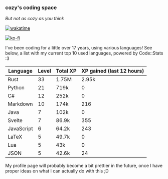 ### cozy's coding space
*But not as cozy as you think*

[![wakatime](https://wakatime.com/badge/user/c0ba07bb-3421-41be-bd1a-d611e670f250.svg)](https://wakatime.com/@c0ba07bb-3421-41be-bd1a-d611e670f250)

[![ko-fi](https://ko-fi.com/img/githubbutton_sm.svg)](https://ko-fi.com/J3J75ITL4)

I've been coding for a little over 17 years, using various languages! See below, a list with my current top 10 used languages, powered by Code::Stats :3
    
| Language | Level | Total XP | XP gained (last 12 hours) |
| --- | --- | --- | --- |
| Rust | 33 | 1.75M | 2.95k |
| Python | 21 | 719k | 0 |
| C# | 12 | 252k | 0 |
| Markdown | 10 | 174k | 216 |
| Java | 7 | 102k | 0 |
| Svelte | 7 | 86.9k | 355 |
| JavaScript | 6 | 64.2k | 243 |
| LaTeX | 5 | 49.7k | 0 |
| Lua | 5 | 43k | 0 |
| JSON | 5 | 42.6k | 24 |
    
My profile page will probably become a bit prettier in the future, once I have proper ideas on what I can actually do with this ;D